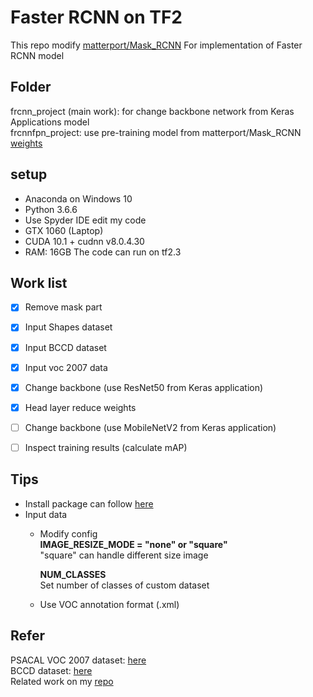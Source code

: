 # Faster RCNN on TF2
This repo modify [matterport/Mask_RCNN](https://github.com/matterport/Mask_RCNN)
For implementation of Faster RCNN model  


## Folder
frcnn_project (main work): for change backbone network from Keras Applications model  
frcnnfpn_project: use pre-training model from matterport/Mask_RCNN [weights](https://github.com/matterport/Mask_RCNN/releases/download/v2.0/mask_rcnn_coco.h5)  


## setup
* Anaconda on Windows 10  
* Python 3.6.6  
* Use Spyder IDE edit my code  
* GTX 1060 (Laptop)
* CUDA 10.1 + cudnn v8.0.4.30  
* RAM: 16GB
The code can run on tf2.3  


## Work list 
- [x] Remove mask part  
- [x] Input Shapes dataset  
- [x] Input BCCD dataset  
- [x] Input voc 2007 data  
- [x] Change backbone (use ResNet50 from Keras application)  
- [x] Head layer reduce weights  
- [ ] Change backbone (use MobileNetV2 from Keras application)  
- [ ] Inspect training results (calculate mAP)


## Tips  
* Install package can follow [here](https://github.com/jacky10001/Faster_RCNN-tf2/blob/main/requirements.txt)   
* Input data  
  * Modify config  
    **IMAGE_RESIZE_MODE = "none" or "square"**  
    "square" can handle different size image  
    
    **NUM_CLASSES**  
    Set number of classes of custom dataset  
  * Use VOC annotation format (.xml)


## Refer
PSACAL VOC 2007 dataset: [here](http://host.robots.ox.ac.uk/pascal/VOC/voc2007/index.html)  
BCCD dataset: [here](https://github.com/Shenggan/BCCD_Dataset)  
Related work on my [repo](https://github.com/jacky10001/Mask_RCNN-tf2)  
